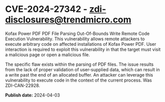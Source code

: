 # CVE-2024-27342 - zdi-disclosures@trendmicro.com

Kofax Power PDF PDF File Parsing Out-Of-Bounds Write Remote Code Execution Vulnerability. This vulnerability allows remote attackers to execute arbitrary code on affected installations of Kofax Power PDF. User interaction is required to exploit this vulnerability in that the target must visit a malicious page or open a malicious file.

The specific flaw exists within the parsing of PDF files. The issue results from the lack of proper validation of user-supplied data, which can result in a write  past the end of an allocated buffer. An attacker can leverage this vulnerability to execute code in the context of the current process. Was ZDI-CAN-22928.

**Publish date:** 2024-04-03
